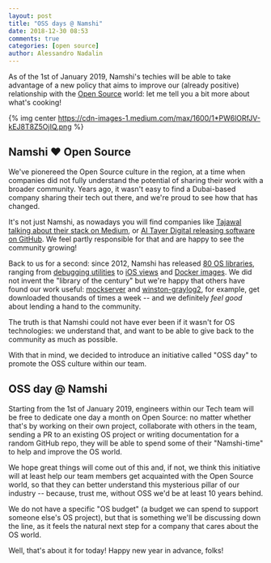 ```yaml
---
layout: post
title: "OSS days @ Namshi"
date: 2018-12-30 08:53
comments: true
categories: [open source]
author: Alessandro Nadalin
---
```


As of the 1st of January 2019, Namshi's techies will be able
to take advantage of a new policy that aims to improve our
(already positive) relationship with the [Open Source](https://en.wikipedia.org/wiki/Open-source_software) world:
let me tell you a bit more about what's cooking!

{% img center https://cdn-images-1.medium.com/max/1600/1*PW6lORfJV-kEJ8T8Z5OjIQ.png %}

<!-- more -->

## Namshi ❤ Open Source

We've pionereed the Open Source culture in the region, at a time
when companies did not fully understand the potential of sharing
their work with a broader community. Years ago, it wasn't easy to find
a Dubai-based company sharing their tech out there, and we're
proud to see how that has changed.

It's not just Namshi, as nowadays
you will find companies like [Tajawal talking about their
stack on Medium](https://medium.com/tech-tajawal), or [Al Tayer Digital releasing software on GitHub](https://github.com/altayer-digital).
We feel partly responsible for that and are happy to see the
community growing!

Back to us for a second: since 2012, Namshi has released [80 OS libraries](https://github.com/namshi?utf8=%E2%9C%93&q=&type=public&language=),
ranging from [debugging utilities](https://github.com/namshi/cuzzle)
to [iOS views](https://github.com/namshi/NMLocalizedPhoneCountryView)
and [Docker images](https://github.com/namshi/docker-smtp).
We did not invent the "library of the century" but we're happy that
others have found our work useful: [mockserver](https://www.npmjs.com/package/mockserver) and
[winston-graylog2](https://www.npmjs.com/package/winston-graylog2), for example,
get downloaded thousands of times a week -- and we definitely
*feel good* about lending a hand to the community.

The truth is that Namshi could not have ever been if it wasn't
for OS technologies: we understand that, and want to be able to
give back to the community as much as possible.

With that in mind, we decided to introduce an initiative called
"OSS day" to promote the OSS culture within our team.

## OSS day @ Namshi

Starting from the 1st of January 2019, engineers within our
Tech team will be free to dedicate one day a month on Open Source:
no matter whether that's by working on their own project,
collaborate with others in the team, sending a PR to an
existing OS project or writing documentation for a random
GitHub repo, they will be able to spend some of their
"Namshi-time" to help and improve the OS world.

We hope great things will come out of this and, if not,
we think this initiative will at least help our team
members get acquainted with the Open Source world,
so that they can better understand this mysterious
pillar of our industry -- because, trust me, without OSS
we'd be at least 10 years behind.

We do not have a specific "OS budget" (a budget we can
spend to support someone else's OS project), but that
is something we'll be discussing down the line, as it feels
the natural next step for a company that cares about the OS
world.

Well, that's about it for today! Happy new year in advance, folks!